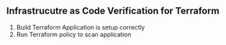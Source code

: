 ## Infrastrucutre as Code Verification for Terraform

1. Build Terraform Application is setup correctly
2. Run Terraform policy to scan application